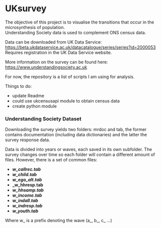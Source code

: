 # UKsurvey

The objective of this project is to visualise the transitions that occur in the microsynthesis of population.  
Understanding Society data is used to complement ONS census data.

Data can be downloaded from UK Data Service: https://beta.ukdataservice.ac.uk/datacatalogue/series/series?id=2000053
    Requires registration in the UK Data Service website. 

More information on the survey can be found here: https://www.understandingsociety.ac.uk

For now, the repository is a list of scripts I am using for analysis.

Things to do:
- update Readme
- could use ukcensusapi module to obtain census data
- create python module 


### Understanding Society Dataset

Downloading the survey yields two folders: mrdoc and tab, the former contains documentation (including data dictionaries) and the latter the survey response data.

Data is divided into years or waves, each saved in its own subfolder.
The survey changes over time so each folder will contain a different amount of files.
However, there is a set of common files:

- **_w_callrec.tab_**
- **_w_child.tab_**
- **_w_ego_alt.tab_**
- **_w_hhresp.tab**
- **_w_hhsamp.tab_**
- **_w_income.tab_**
- **_w_indall.tab_**
- **_w_indresp.tab_**
- **_w_youth.tab_**

Where w_ is a prefix denoting the wave (a_, b_, c_ ...)
